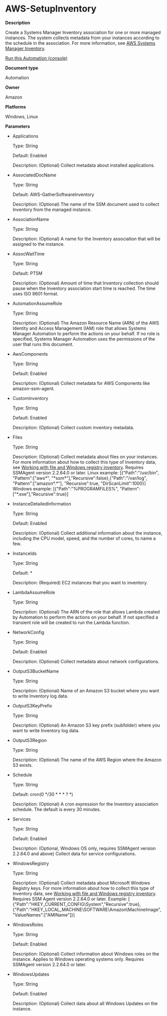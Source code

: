 # AWS\-SetupInventory<a name="automation-aws-setupinventory"></a>

**Description**

Create a Systems Manager Inventory association for one or more managed instances\. The system collects metadata from your instances according to the schedule in the association\. For more information, see [AWS Systems Manager Inventory](systems-manager-inventory.md)\.

[Run this Automation \(console\)](https://console.aws.amazon.com/systems-manager/automation/execute/AWS-SetupInventory)

**Document type**

Automation

**Owner**

Amazon

**Platforms**

Windows, Linux

**Parameters**
+ Applications

  Type: String

  Default: Enabled

  Description: \(Optional\) Collect metadata about installed applications\.
+ AssociatedDocName

  Type: String

  Default: AWS\-GatherSoftwareInventory

  Description: \(Optional\) The name of the SSM document used to collect Inventory from the managed instance\.
+ AssociationName

  Type: String

  Description: \(Optional\) A name for the Inventory association that will be assigned to the instance\.
+ AssocWaitTime

  Type: String

  Default: PT5M

  Description: \(Optional\) Amount of time that Inventory collection should pause when the Inventory association start time is reached\. The time uses ISO 8601 format\.
+ AutomationAssumeRole

  Type: String

  Description: \(Optional\) The Amazon Resource Name \(ARN\) of the AWS Identity and Access Management \(IAM\) role that allows Systems Manager Automation to perform the actions on your behalf\. If no role is specified, Systems Manager Automation uses the permissions of the user that runs this document\.
+ AwsComponents

  Type: String

  Default: Enabled

  Description: \(Optional\) Collect metadata for AWS Components like amazon\-ssm\-agent\.
+ CustomInventory

  Type: String

  Default: Enabled

  Description: \(Optional\) Collect custom inventory metadata\.
+ Files

  Type: String

  Description: \(Optional\) Collect metadata about files on your instances\. For more information about how to collect this type of Inventory data, see [Working with file and Windows registry inventory](sysman-inventory-file-and-registry.md)\. Requires SSMAgent version 2\.2\.64\.0 or later\. Linux example: \[\{"Path":"/usr/bin", "Pattern":\["aws\*", "\*ssm\*"\],"Recursive":false\},\{"Path":"/var/log", "Pattern":\["amazon\*\.\*"\], "Recursive":true, "DirScanLimit":1000\}\] Windows example: \[\{"Path":"%PROGRAMFILES%", "Pattern":\["\*\.exe"\],"Recursive":true\}\]
+ InstanceDetailedInformation

  Type: String

  Default: Enabled

  Description: \(Optional\) Collect additional information about the instance, including the CPU model, speed, and the number of cores, to name a few\.
+ InstanceIds

  Type: String

  Default: \*

  Description: \(Required\) EC2 instances that you want to inventory\.
+ LambdaAssumeRole

  Type: String

  Description: \(Optional\) The ARN of the role that allows Lambda created by Automation to perform the actions on your behalf\. If not specified a transient role will be created to run the Lambda function\.
+ NetworkConfig

  Type: String

  Default: Enabled

  Description: \(Optional\) Collect metadata about network configurations\.
+ OutputS3BucketName

  Type: String

  Description: \(Optional\) Name of an Amazon S3 bucket where you want to write Inventory log data\.
+ OutputS3KeyPrefix

  Type: String

  Description: \(Optional\) An Amazon S3 key prefix \(subfolder\) where you want to write Inventory log data\.
+ OutputS3Region

  Type: String

  Description: \(Optional\) The name of the AWS Region where the Amazon S3 exists\.
+ Schedule

  Type: String

  Default: cron\(0 \*/30 \* \* \* ? \*\)

  Description: \(Optional\) A cron expression for the Inventory association schedule\. The default is every 30 minutes\.
+ Services

  Type: String

  Default: Enabled

  Description: \(Optional, Windows OS only, requires SSMAgent version 2\.2\.64\.0 and above\) Collect data for service configurations\.
+ WindowsRegistry

  Type: String

  Description: \(Optional\) Collect metadata about Microsoft Windows Registry keys\. For more information about how to collect this type of Inventory data, see [Working with file and Windows registry inventory](sysman-inventory-file-and-registry.md)\. Requires SSM Agent version 2\.2\.64\.0 or later\. Example: \[ \{"Path":"HKEY\_CURRENT\_CONFIG\\System","Recursive":true\},\{"Path":"HKEY\_LOCAL\_MACHINE\\SOFTWARE\\Amazon\\MachineImage", "ValueNames":\["AMIName"\]\}\]
+ WindowsRoles

  Type: String

  Default: Enabled

  Description: \(Optional\) Collect information about Windows roles on the instance\. Applies to Windows operating systems only\. Requires SSMAgent version 2\.2\.64\.0 or later\.
+ WindowsUpdates

  Type: String

  Default: Enabled

  Description: \(Optional\) Collect data about all Windows Updates on the instance\.